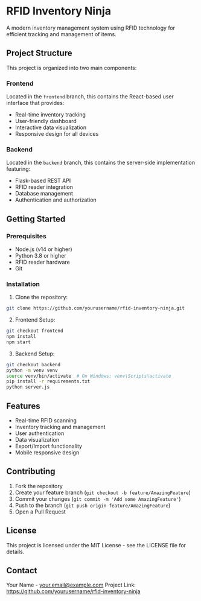 # RFID Inventory Ninja

A modern inventory management system using RFID technology for efficient tracking and management of items.

## Project Structure

This project is organized into two main components:

### Frontend
Located in the `frontend` branch, this contains the React-based user interface that provides:
- Real-time inventory tracking
- User-friendly dashboard
- Interactive data visualization
- Responsive design for all devices

### Backend
Located in the `backend` branch, this contains the server-side implementation featuring:
- Flask-based REST API
- RFID reader integration
- Database management
- Authentication and authorization

## Getting Started

### Prerequisites
- Node.js (v14 or higher)
- Python 3.8 or higher
- RFID reader hardware
- Git

### Installation

1. Clone the repository:
```bash
git clone https://github.com/yourusername/rfid-inventory-ninja.git
```

2. Frontend Setup:
```bash
git checkout frontend
npm install
npm start
```

3. Backend Setup:
```bash
git checkout backend
python -m venv venv
source venv/bin/activate  # On Windows: venv\Scripts\activate
pip install -r requirements.txt
python server.js
```

## Features

- Real-time RFID scanning
- Inventory tracking and management
- User authentication
- Data visualization
- Export/Import functionality
- Mobile responsive design

## Contributing

1. Fork the repository
2. Create your feature branch (`git checkout -b feature/AmazingFeature`)
3. Commit your changes (`git commit -m 'Add some AmazingFeature'`)
4. Push to the branch (`git push origin feature/AmazingFeature`)
5. Open a Pull Request

## License

This project is licensed under the MIT License - see the LICENSE file for details.

## Contact

Your Name - your.email@example.com
Project Link: https://github.com/yourusername/rfid-inventory-ninja
